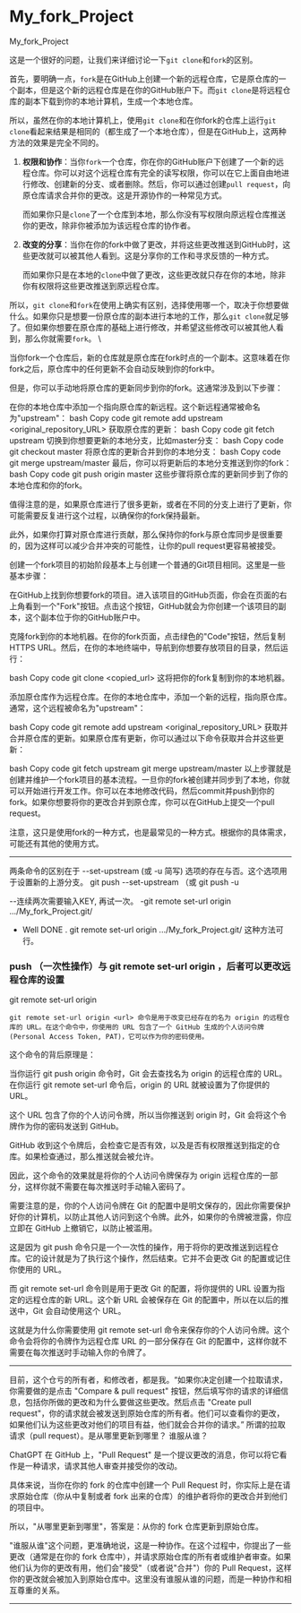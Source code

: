 # My_fork_Project
My_fork_Project


这是一个很好的问题，让我们来详细讨论一下`git clone`和`fork`的区别。

首先，要明确一点，`fork`是在GitHub上创建一个新的远程仓库，它是原仓库的一个副本，但是这个新的远程仓库是在你的GitHub账户下。而`git clone`是将远程仓库的副本下载到你的本地计算机，生成一个本地仓库。

所以，虽然在你的本地计算机上，使用`git clone`和在你fork的仓库上运行`git clone`看起来结果是相同的（都生成了一个本地仓库），但是在GitHub上，这两种方法的效果是完全不同的。

1. **权限和协作**：当你`fork`一个仓库，你在你的GitHub账户下创建了一个新的远程仓库。你可以对这个远程仓库有完全的读写权限，你可以在它上面自由地进行修改、创建新的分支、或者删除。然后，你可以通过创建`pull request`，向原仓库请求合并你的更改。这是开源协作的一种常见方式。

    而如果你只是`clone`了一个仓库到本地，那么你没有写权限向原远程仓库推送你的更改，除非你被添加为该远程仓库的协作者。

2. **改变的分享**：当你在你的fork中做了更改，并将这些更改推送到GitHub时，这些更改就可以被其他人看到。这是分享你的工作和寻求反馈的一种方式。

    而如果你只是在本地的`clone`中做了更改，这些更改就只存在你的本地，除非你有权限将这些更改推送到原远程仓库。

所以，`git clone`和`fork`在使用上确实有区别，选择使用哪一个，取决于你想要做什么。如果你只是想要一份原仓库的副本进行本地的工作，那么`git clone`就足够了。但如果你想要在原仓库的基础上进行修改，并希望这些修改可以被其他人看到，那么你就需要`fork`。
\


当你fork一个仓库后，新的仓库就是原仓库在fork时点的一个副本。这意味着在你fork之后，原仓库中的任何更新不会自动反映到你的fork中。

但是，你可以手动地将原仓库的更新同步到你的fork。这通常涉及到以下步骤：

在你的本地仓库中添加一个指向原仓库的新远程。这个新远程通常被命名为"upstream"：
bash
Copy code
git remote add upstream <original_repository_URL>
获取原仓库的更新：
bash
Copy code
git fetch upstream
切换到你想要更新的本地分支，比如master分支：
bash
Copy code
git checkout master
将原仓库的更新合并到你的本地分支：
bash
Copy code
git merge upstream/master
最后，你可以将更新后的本地分支推送到你的fork：
bash
Copy code
git push origin master
这些步骤将原仓库的更新同步到了你的本地仓库和你的fork。

值得注意的是，如果原仓库进行了很多更新，或者在不同的分支上进行了更新，你可能需要反复进行这个过程，以确保你的fork保持最新。

此外，如果你打算对原仓库进行贡献，那么保持你的fork与原仓库同步是很重要的，因为这样可以减少合并冲突的可能性，让你的pull request更容易被接受。




创建一个fork项目的初始阶段基本上与创建一个普通的Git项目相同。这里是一些基本步骤：

在GitHub上找到你想要fork的项目。进入该项目的GitHub页面，你会在页面的右上角看到一个"Fork"按钮。点击这个按钮，GitHub就会为你创建一个该项目的副本，这个副本位于你的GitHub账户中。

克隆fork到你的本地机器。在你的fork页面，点击绿色的"Code"按钮，然后复制HTTPS URL。然后，在你的本地终端中，导航到你想要存放项目的目录，然后运行：

bash
Copy code
git clone <copied_url>
这将把你的fork复制到你的本地机器。

添加原仓库作为远程仓库。在你的本地仓库中，添加一个新的远程，指向原仓库。通常，这个远程被命名为"upstream"：

bash
Copy code
git remote add upstream <original_repository_URL>
获取并合并原仓库的更新。如果原仓库有更新，你可以通过以下命令获取并合并这些更新：

bash
Copy code
git fetch upstream
git merge upstream/master
以上步骤就是创建并维护一个fork项目的基本流程。一旦你的fork被创建并同步到了本地，你就可以开始进行开发工作。你可以在本地修改代码，然后commit并push到你的fork。如果你想要将你的更改合并到原仓库，你可以在GitHub上提交一个pull request。

注意，这只是使用fork的一种方式，也是最常见的一种方式。根据你的具体需求，可能还有其他的使用方式。

---

两条命令的区别在于 --set-upstream (或 -u 简写) 选项的存在与否。这个选项用于设置新的上游分支。
git push --set-upstream <repository> <branch>（或 git push -u <repository> <branch>

--连续两次需要输入KEY, 再试一次。
-git remote set-url origin .../My_fork_Project.git/ 
- Well DONE . git remote set-url origin .../My_fork_Project.git/ 这种方法可行。


### push （一次性操作）与 git remote set-url origin <url> ，后者可以更改远程仓库的设置
git remote set-url origin <url>


	git remote set-url origin <url> 命令是用于改变已经存在的名为 origin 的远程仓库的 URL。在这个命令中，你使用的 URL 包含了一个 GitHub 生成的个人访问令牌 (Personal Access Token, PAT)，它可以作为你的密码使用。

这个命令的背后原理是：

当你运行 git push origin 命令时，Git 会去查找名为 origin 的远程仓库的 URL。在你运行 git remote set-url 命令后，origin 的 URL 就被设置为了你提供的 URL。

这个 URL 包含了你的个人访问令牌，所以当你推送到 origin 时，Git 会将这个令牌作为你的密码发送到 GitHub。

GitHub 收到这个令牌后，会检查它是否有效，以及是否有权限推送到指定的仓库。如果检查通过，那么推送就会被允许。

因此，这个命令的效果就是将你的个人访问令牌保存为 origin 远程仓库的一部分，这样你就不需要在每次推送时手动输入密码了。

需要注意的是，你的个人访问令牌在 Git 的配置中是明文保存的，因此你需要保护好你的计算机，以防止其他人访问到这个令牌。此外，如果你的令牌被泄露，你应立即在 GitHub 上撤销它，以防止被滥用。

这是因为 git push 命令只是一个一次性的操作，用于将你的更改推送到远程仓库。它的设计就是为了执行这个操作，然后结束。它并不会更改 Git 的配置或记住你使用的 URL。

而 git remote set-url 命令则是用于更改 Git 的配置，将你提供的 URL 设置为指定的远程仓库的新 URL。这个新 URL 会被保存在 Git 的配置中，所以在以后的推送中，Git 会自动使用这个 URL。

这就是为什么你需要使用 git remote set-url 命令来保存你的个人访问令牌。这个命令会将你的令牌作为远程仓库 URL 的一部分保存在 Git 的配置中，这样你就不需要在每次推送时手动输入你的令牌了。

----

目前，这个仓亏的所有者，和修改者，都是我。“如果你决定创建一个拉取请求，你需要做的是点击 "Compare & pull request" 按钮，然后填写你的请求的详细信息，包括你所做的更改和为什么要做这些更改。然后点击 "Create pull request"，你的请求就会被发送到原始仓库的所有者。他们可以查看你的更改，如果他们认为这些更改对他们的项目有益，他们就会合并你的请求。” 所谓的拉取请求（pull request）。是从哪里更新到哪里？ 谁服从谁？ 

ChatGPT
在 GitHub 上，"Pull Request" 是一个提议更改的消息，你可以将它看作是一种请求，请求其他人审查并接受你的改动。

具体来说，当你在你的 fork 的仓库中创建一个 Pull Request 时，你实际上是在请求原始仓库（你从中复制或者 fork 出来的仓库）的维护者将你的更改合并到他们的项目中。

所以，"从哪里更新到哪里"，答案是：从你的 fork 仓库更新到原始仓库。

"谁服从谁"这个问题，更准确地说，这是一种协作。在这个过程中，你提出了一些更改（通常是在你的 fork 仓库中），并请求原始仓库的所有者或维护者审查。如果他们认为你的更改有用，他们会"接受"（或者说"合并"）你的 Pull Request，这样你的更改就会被加入到原始仓库中。这里没有谁服从谁的问题，而是一种协作和相互尊重的关系。

----

